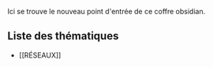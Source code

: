 Ici se trouve le  nouveau point d'entrée de ce coffre obsidian.
## Liste des thématiques
- [[RÉSEAUX]]